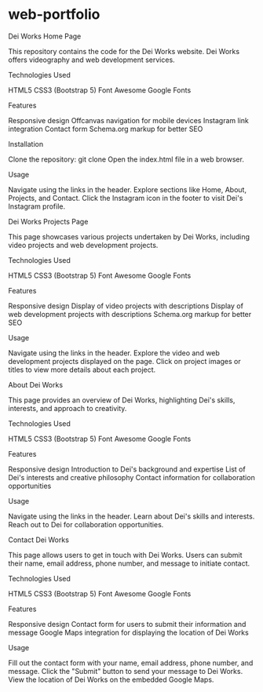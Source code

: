 # web-portfolio

<!-- HOME -->

Dei Works Home Page

This repository contains the code for the Dei Works website. Dei Works offers videography and web development services.

Technologies Used

HTML5
CSS3 (Bootstrap 5)
Font Awesome
Google Fonts

Features

Responsive design
Offcanvas navigation for mobile devices
Instagram link integration
Contact form
Schema.org markup for better SEO

Installation

Clone the repository: git clone <repository-url>
Open the index.html file in a web browser.

Usage

Navigate using the links in the header.
Explore sections like Home, About, Projects, and Contact.
Click the Instagram icon in the footer to visit Dei's Instagram profile.

<!-- PROJECTS -->

Dei Works Projects Page

This page showcases various projects undertaken by Dei Works, including video projects and web development projects.

Technologies Used

HTML5
CSS3 (Bootstrap 5)
Font Awesome
Google Fonts

Features

Responsive design
Display of video projects with descriptions
Display of web development projects with descriptions
Schema.org markup for better SEO

Usage

Navigate using the links in the header.
Explore the video and web development projects displayed on the page.
Click on project images or titles to view more details about each project.

<!-- ABOUT -->

About Dei Works

This page provides an overview of Dei Works, highlighting Dei's skills, interests, and approach to creativity.

Technologies Used

HTML5
CSS3 (Bootstrap 5)
Font Awesome
Google Fonts

Features

Responsive design
Introduction to Dei's background and expertise
List of Dei's interests and creative philosophy
Contact information for collaboration opportunities

Usage

Navigate using the links in the header.
Learn about Dei's skills and interests.
Reach out to Dei for collaboration opportunities.

<!-- CONTACT -->

Contact Dei Works

This page allows users to get in touch with Dei Works. Users can submit their name, email address, phone number, and message to initiate contact.

Technologies Used

HTML5
CSS3 (Bootstrap 5)
Font Awesome
Google Fonts

Features

Responsive design
Contact form for users to submit their information and message
Google Maps integration for displaying the location of Dei Works

Usage

Fill out the contact form with your name, email address, phone number, and message.
Click the "Submit" button to send your message to Dei Works.
View the location of Dei Works on the embedded Google Maps.
